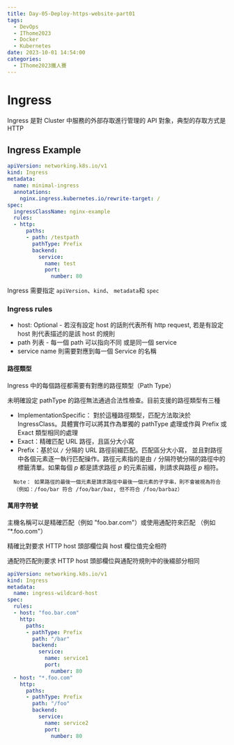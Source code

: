```yaml
---
title: Day-05-Deploy-https-website-part01
tags:
  - DevOps
  - IThome2023
  - Docker
  - Kubernetes
date: 2023-10-01 14:54:00
categories:
  - IThome2023鐵人賽
---
```


# Ingress

Ingress 是對 Cluster 中服務的外部存取進行管理的 API 對象，典型的存取方式是 HTTP

## Ingress Example

```yaml
apiVersion: networking.k8s.io/v1
kind: Ingress
metadata:
  name: minimal-ingress
  annotations:
    nginx.ingress.kubernetes.io/rewrite-target: /
spec:
  ingressClassName: nginx-example
  rules:
  - http:
      paths:
      - path: /testpath
        pathType: Prefix
        backend:
          service:
            name: test
            port:
              number: 80
```

Ingress 需要指定 `apiVersion`、`kind`、 `metadata`和 `spec`

### Ingress rules

* host: Optional - 若沒有設定 host 的話則代表所有 http request, 若是有設定 host 則代表描述的是該 host 的規則
* path 列表 - 每一個 path 可以指向不同 或是同一個 service
* service name 則需要對應到每一個 Service 的名稱

#### 路徑類型

Ingress 中的每個路徑都需要有對應的路徑類型（Path Type）

未明確設定 pathType 的路徑無法通過合法性檢查。目前支援的路徑類型有三種

* ImplementationSpecific： 對於這種路徑類型，匹配方法取決於 IngressClass。具體實作可以將其作為單獨的 pathType 處理或作與 Prefix 或 Exact 類型相同的處理
* Exact：精確匹配 URL 路徑，且區分大小寫
* Prefix：基於以 `/` 分隔的 URL 路徑前綴匹配。匹配區分大小寫， 並且對路徑中各個元素逐一執行匹配操作。路徑元素指的是由 `/` 分隔符號分隔的路徑中的標籤清單。如果每個 *p* 都是請求路徑 *p* 的元素前綴，則請求與路徑 *p* 相符。

```
  Note： 如果路徑的最後一個元素是請求路徑中最後一個元素的子字串，則不會被視為符合
  （例如：/foo/bar 符合 /foo/bar/baz, 但不符合 /foo/barbaz）
```

#### 萬用字符號

主機名稱可以是精確匹配（例如 "foo.bar.com"）或使用通配符來匹配 （例如 “*.foo.com"）

精確比對要求 HTTP host 頭部欄位與 host 欄位值完全相符

通配符匹配則要求 HTTP host 頭部欄位與通配符規則中的後綴部分相同 

```yaml
apiVersion: networking.k8s.io/v1
kind: Ingress
metadata:
  name: ingress-wildcard-host
spec:
  rules:
  - host: "foo.bar.com"
    http:
      paths:
      - pathType: Prefix
        path: "/bar"
        backend:
          service:
            name: service1
            port:
              number: 80
  - host: "*.foo.com"
    http:
      paths:
      - pathType: Prefix
        path: "/foo"
        backend:
          service:
            name: service2
            port:
              number: 80
```